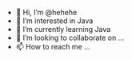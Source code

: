 - 👋 Hi, I’m @hehehe
- 👀 I’m interested in Java
- 🌱 I’m currently learning Java
- 💞️ I’m looking to collaborate on ...
- 📫 How to reach me ...

<!---
Aimubeixin/Aimubeixin is a ✨ special ✨ repository because its `README.md` (this file) appears on your GitHub profile.
You can click the Preview link to take a look at your changes.
--->

